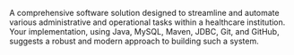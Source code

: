 A comprehensive software solution designed to streamline and automate various administrative and operational tasks within a healthcare institution. 
Your implementation, using Java, MySQL, Maven, JDBC, Git, and GitHub,
suggests a robust and modern approach to building such a system.
